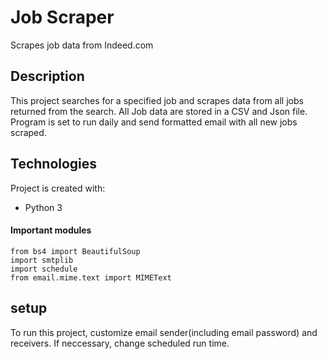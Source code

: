 # Job Scraper
Scrapes job data from Indeed.com

## Description
This project searches for a specified job and scrapes data from all jobs returned from the search. All Job data are stored in a CSV and Json file. Program is set to run daily and send formatted email with all new jobs scraped.
	
## Technologies
Project is created with:
* Python 3
	
#### Important modules

```
from bs4 import BeautifulSoup
import smtplib
import schedule
from email.mime.text import MIMEText
```

## setup
To run this project, customize email sender(including email password) and receivers. If neccessary, change scheduled run time.
